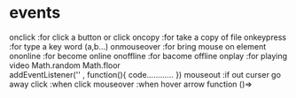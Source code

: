 # events

onclick     :for click a button or click
oncopy      :for take a copy of file
onkeypress  :for type a key word (a,b...)
onmouseover :for bring mouse on element
ononline    :for become online
onoffline   :for bacome offline
onplay      :for playing video
Math.random
Math.floor  
addEventListener('' , function(){
    code............
})
mouseout    :if out curser go away
click       :when click
mouseover   :when hover
arrow function   ()=>